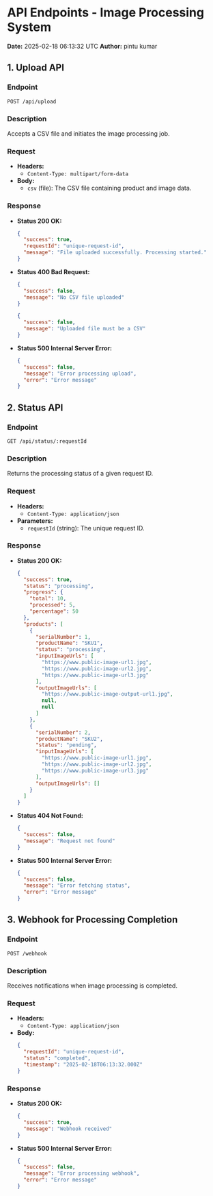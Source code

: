 # API Endpoints - Image Processing System

**Date:** 2025-02-18 06:13:32 UTC
**Author:** pintu kumar

## 1. Upload API

### Endpoint

```
POST /api/upload
```

### Description

Accepts a CSV file and initiates the image processing job.

### Request

- **Headers:**
  - `Content-Type: multipart/form-data`
- **Body:**
  - `csv` (file): The CSV file containing product and image data.

### Response

- **Status 200 OK:**
  ```json
  {
    "success": true,
    "requestId": "unique-request-id",
    "message": "File uploaded successfully. Processing started."
  }
  ```
- **Status 400 Bad Request:**
  ```json
  {
    "success": false,
    "message": "No CSV file uploaded"
  }
  ```
  ```json
  {
    "success": false,
    "message": "Uploaded file must be a CSV"
  }
  ```
- **Status 500 Internal Server Error:**
  ```json
  {
    "success": false,
    "message": "Error processing upload",
    "error": "Error message"
  }
  ```

## 2. Status API

### Endpoint

```
GET /api/status/:requestId
```

### Description

Returns the processing status of a given request ID.

### Request

- **Headers:**
  - `Content-Type: application/json`
- **Parameters:**
  - `requestId` (string): The unique request ID.

### Response

- **Status 200 OK:**
  ```json
  {
    "success": true,
    "status": "processing",
    "progress": {
      "total": 10,
      "processed": 5,
      "percentage": 50
    },
    "products": [
      {
        "serialNumber": 1,
        "productName": "SKU1",
        "status": "processing",
        "inputImageUrls": [
          "https://www.public-image-url1.jpg",
          "https://www.public-image-url2.jpg",
          "https://www.public-image-url3.jpg"
        ],
        "outputImageUrls": [
          "https://www.public-image-output-url1.jpg",
          null,
          null
        ]
      },
      {
        "serialNumber": 2,
        "productName": "SKU2",
        "status": "pending",
        "inputImageUrls": [
          "https://www.public-image-url1.jpg",
          "https://www.public-image-url2.jpg",
          "https://www.public-image-url3.jpg"
        ],
        "outputImageUrls": []
      }
    ]
  }
  ```
- **Status 404 Not Found:**
  ```json
  {
    "success": false,
    "message": "Request not found"
  }
  ```
- **Status 500 Internal Server Error:**
  ```json
  {
    "success": false,
    "message": "Error fetching status",
    "error": "Error message"
  }
  ```

## 3. Webhook for Processing Completion

### Endpoint

```
POST /webhook
```

### Description

Receives notifications when image processing is completed.

### Request

- **Headers:**
  - `Content-Type: application/json`
- **Body:**
  ```json
  {
    "requestId": "unique-request-id",
    "status": "completed",
    "timestamp": "2025-02-18T06:13:32.000Z"
  }
  ```

### Response

- **Status 200 OK:**
  ```json
  {
    "success": true,
    "message": "Webhook received"
  }
  ```
- **Status 500 Internal Server Error:**
  ```json
  {
    "success": false,
    "message": "Error processing webhook",
    "error": "Error message"
  }
  ```


